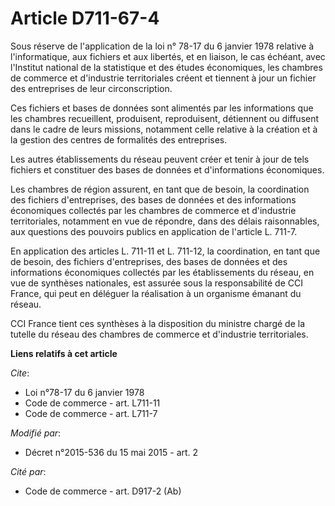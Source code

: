 # Article D711-67-4

Sous réserve de l'application de la loi n° 78-17 du 6 janvier 1978 relative à l'informatique, aux fichiers et aux libertés,
et en liaison, le cas échéant, avec l'Institut national de la statistique et des études économiques, les chambres de commerce
et d'industrie territoriales créent et tiennent à jour un fichier des entreprises de leur circonscription. 

Ces fichiers et bases de données sont alimentés par les informations que les chambres recueillent, produisent, reproduisent,
détiennent ou diffusent dans le cadre de leurs missions, notamment celle relative à la création et à la gestion des centres
de formalités des entreprises. 

Les autres établissements du réseau peuvent créer et tenir à jour de tels fichiers et constituer des bases de données et
d'informations économiques. 

Les chambres de région assurent, en tant que de besoin, la coordination des fichiers d'entreprises, des bases de données et
des informations économiques collectés par les chambres de commerce et d'industrie territoriales, notamment en vue de
répondre, dans des délais raisonnables, aux questions des pouvoirs publics en application de l'article L. 711-7. 

En application des articles L. 711-11 et L. 711-12, la coordination, en tant que de besoin, des fichiers d'entreprises, des
bases de données et des informations économiques collectés par les établissements du réseau, en vue de synthèses nationales,
est assurée sous la responsabilité de CCI France, qui peut en déléguer la réalisation à un organisme émanant du réseau.

CCI France tient ces synthèses à la disposition du ministre chargé de la tutelle du réseau des chambres de commerce et
d'industrie territoriales.

**Liens relatifs à cet article**

_Cite_:

  - Loi n°78-17 du 6 janvier 1978
  - Code de commerce - art. L711-11
  - Code de commerce - art. L711-7

_Modifié par_:

  - Décret n°2015-536 du 15 mai 2015 - art. 2

_Cité par_:

  - Code de commerce - art. D917-2 (Ab)
